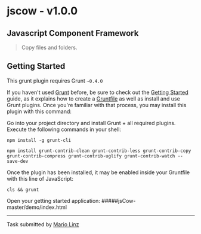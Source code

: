 # jscow - v1.0.0
## Javascript Component Framework

> Copy files and folders.


## Getting Started
This grunt plugin requires Grunt `~0.4.0`

If you haven't used [Grunt](http://gruntjs.com/) before, be sure to check out the [Getting Started](http://gruntjs.com/getting-started) guide, as it explains how to create a [Gruntfile](http://gruntjs.com/sample-gruntfile) as well as install and use Grunt plugins. Once you're familiar with that process, you may install this plugin with this command:

Go into your project directory and install Grunt + all required plugins.
Execute the following commands in your shell:

```shell
npm install -g grunt-cli
```

```shell
npm install grunt-contrib-clean grunt-contrib-less grunt-contrib-copy grunt-contrib-compress grunt-contrib-uglify grunt-contrib-watch --save-dev
```

Once the plugin has been installed, it may be enabled inside your Gruntfile with this line of JavaScript:

```shell
cls && grunt
```

Open your getting started application: 
#####jsCow-master/demo/index.html

---

Task submitted by [Mario Linz](http://www.jscow.com/)
